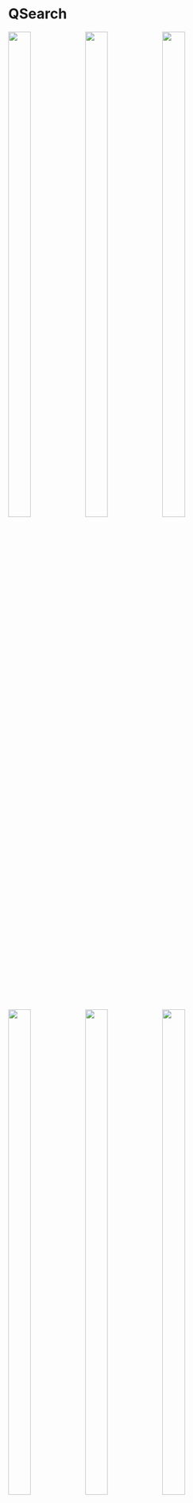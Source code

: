 # QSearch

<img src="https://github.com/Alok101220/QSearch/assets/56255301/2e42d1a7-04c1-4a1a-8a84-fa610f7222fb" width="30%" height="50%">          <img src="https://github.com/Alok101220/QSearch/assets/56255301/4780997a-384f-4327-a5fd-b5949da007da" width="30%" height="50%">          <img src="https://github.com/Alok101220/QSearch/assets/56255301/97990393-1a42-4b20-9610-1260efc47be6" width="30%" height="50%">   

<img src="https://github.com/Alok101220/QSearch/assets/56255301/26107d06-a708-4052-b376-cb24ed0409ef" width="30%" height="50%">          <img src="https://github.com/Alok101220/QSearch/assets/56255301/5782d7fa-329d-4f4c-a197-9a1c0873eb2f" width="30%" height="50%">          <img src="https://github.com/Alok101220/QSearch/assets/56255301/167c7191-7ae5-44bf-9554-fa4f90918dda" width="30%" height="50%">

